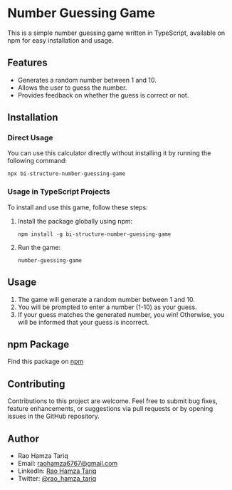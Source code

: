 # Number Guessing Game

This is a simple number guessing game written in TypeScript, available on npm for easy installation and usage.

## Features
- Generates a random number between 1 and 10.
- Allows the user to guess the number.
- Provides feedback on whether the guess is correct or not.

## Installation
### Direct Usage
You can use this calculator directly without installing it by running the following command:

```
npx bi-structure-number-guessing-game
```
### Usage in TypeScript Projects
To install and use this game, follow these steps:

1. Install the package globally using npm:
   ```
   npm install -g bi-structure-number-guessing-game
   ```

2. Run the game:
   ```
   number-guessing-game
   ```

## Usage
1. The game will generate a random number between 1 and 10.
2. You will be prompted to enter a number (1-10) as your guess.
3. If your guess matches the generated number, you win! Otherwise, you will be informed that your guess is incorrect.

## npm Package
Find this package on [npm](https://www.npmjs.com/package/bi-structure-number-guessing-game)

## Contributing
Contributions to this project are welcome. Feel free to submit bug fixes, feature enhancements, or suggestions via pull requests or by opening issues in the GitHub repository.

## Author

- Rao Hamza Tariq
- Email: raohamza6767@gmail.com
- LinkedIn: [Rao Hamza Tariq](https://www.linkedin.com/in/rao-hamza-tariq/)
- Twitter: [@rao_hamza_tariq](https://twitter.com/rao_hamza_tariq)

